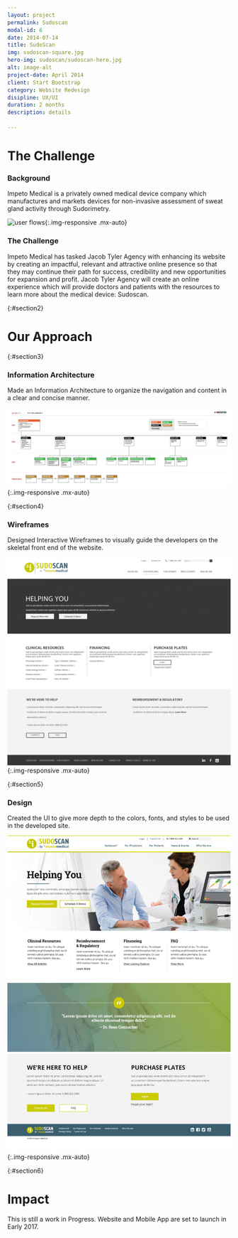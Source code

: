 ```yaml
---
layout: project
permalink: Sudoscan
modal-id: 6
date: 2014-07-14
title: SudoScan
img: sudoscan-square.jpg
hero-img: sudoscan/sudoscan-hero.jpg
alt: image-alt
project-date: April 2014
client: Start Bootstrap
category: Website Redesign
disipline: UX/UI
duration: 2 months
description: details

---
```

# The Challenge
### Background

Impeto Medical is a privately owned medical device company which manufactures and markets devices for non-invasive assessment of sweat gland activity through Sudorimetry.

![user flows](../img/portfolio/sudoscan/Impeto-mockups.png"wireframe"){:.img-responsive .mx-auto}

### The Challenge

Impeto Medical has tasked Jacob Tyler Agency with enhancing its website by creating an impactful, relevant and attractive online presence so that they may continue their path for success, credibility and new opportunities for expansion and profit. Jacob Tyler Agency will create an online experience which will provide doctors and patients with the resources to learn more about the medical device: Sudoscan.

{:#section2}
# Our Approach


{:#section3}
### Information Architecture

Made an Information Architecture to organize the navigation and content in a clear and concise manner.

![user flows](../img/portfolio/sudoscan/site-architecture.jpg "IA"){:.img-responsive .mx-auto}

{:#section4}
### Wireframes

Designed Interactive Wireframes to visually guide the developers on the skeletal front end of the website.

![user flows](../img/portfolio/sudoscan/wireframe.jpg "wireframe"){:.img-responsive .mx-auto}

{:#section5}
### Design
Created the UI to give more depth to the colors, fonts, and styles to be used in the developed site.

![user flows](../img/portfolio/sudoscan/design.jpg "design"){:.img-responsive .mx-auto}

{:#section6}

# Impact
This is still a work in Progress. Website and Mobile App are set to launch in Early 2017.
